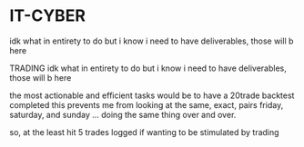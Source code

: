 # IT-CYBER
idk what in entirety to do but i know i need to have deliverables, those will b here

TRADING
idk what in entirety to do but i know i need to have deliverables, those will b here

the most actionable and efficient tasks would be to have a 20trade backtest completed this prevents me from looking at the same, exact, pairs friday, saturday, and sunday ... doing the same thing over and over.

so, at the least hit 5 trades logged if wanting to be stimulated by trading
